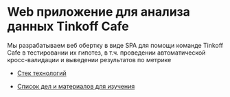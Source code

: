 # Web приложение для анализа данных Tinkoff Cafe

Мы разрабатываем веб обертку в виде SPA для помощи команде Tinkoff Cafe в тестировании их гипотез, в т.ч. проведении автоматической кросс-валидации и выведении результатов по метрике 

+ [Cтек технологий](https://docs.google.com/spreadsheets/d/10_ih1ONghtAGQ29BRwEeNhrGonIFp6qVrk0CyaJH7SM/edit?usp=sharing)

+ [Список дел и материалов для изучения](https://trello.com/b/sYs31Fnj/tinkoff-web) 

